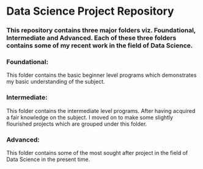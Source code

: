 <h1>Data Science Project Repository</h1>
<h3>This repository contains three major folders viz. Foundational, Intermediate and Advanced. Each of these three folders contains some of my recent work in the field of Data Science.</h3>

<h3>Foundational: </h3> <p>This folder contains the basic beginner level programs which demonstrates my basic understanding of the subject.</p>
<h3>Intermediate: </h3> <p>This folder contains the intermediate level programs. After having acquired a fair knowledge on the subject. I moved on to make some slightly flourished projects which are grouped under this folder.</p>
<h3>Advanced: </h3> <p>This folder contains some of the most sought after project in the field of Data Science in the present time.</p>
